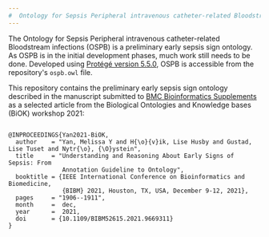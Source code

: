 ```yaml
---
#  Ontology for Sepsis Peripheral intravenous catheter-related Bloodstream infections (OSPB)
---
```


The Ontology for Sepsis Peripheral intravenous catheter-related Bloodstream infections (OSPB) is a preliminary early sepsis sign ontology.  As OSPB is in the initial development phases, much work still needs to be done. Developed using [Protégé version 5.5.0](https://github.com/protegeproject/protege), OSPB is accessible from the repository's `ospb.owl` file. 

This repository contains the preliminary early sepsis sign ontology described in the manuscript submitted to [BMC Bioinformatics Supplements](https://bmcbioinformatics.biomedcentral.com/articles/supplements) as a selected article from the Biological Ontologies and Knowledge bases (BiOK) workshop 2021:

```

@INPROCEEDINGS{Yan2021-BiOK,
  author    = "Yan, Melissa Y and H{\o}{v}ik, Lise Husby and Gustad, Lise Tuset and Nytr{\o}, {\O}ystein",
  title     = "Understanding and Reasoning About Early Signs of Sepsis: From
               Annotation Guideline to Ontology",
  booktitle = {IEEE International Conference on Bioinformatics and Biomedicine,
               {BIBM} 2021, Houston, TX, USA, December 9-12, 2021},
  pages     = "1906--1911",
  month     =  dec,
  year      =  2021,
  doi       = {10.1109/BIBM52615.2021.9669311}
}
```



